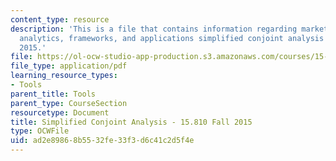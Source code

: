 ```yaml
---
content_type: resource
description: 'This is a file that contains information regarding marketing management:
  analytics, frameworks, and applications simplified conjoint analysis - 15.810 fall
  2015.'
file: https://ol-ocw-studio-app-production.s3.amazonaws.com/courses/15-810-marketing-management-analytics-frameworks-and-applications-fall-2015/ad2e89868b5532fe33f3d6c41c2d5f4e_MIT15_810F15_Conjoint.pdf
file_type: application/pdf
learning_resource_types:
- Tools
parent_title: Tools
parent_type: CourseSection
resourcetype: Document
title: Simplified Conjoint Analysis - 15.810 Fall 2015
type: OCWFile
uid: ad2e8986-8b55-32fe-33f3-d6c41c2d5f4e
---
```


